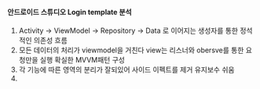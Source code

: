 #### 안드로이드 스튜디오 Login template 분석
1. Activity -> ViewModel -> Repository -> Data 로 이어지는 생성자를 통한 정석적인 의존성 흐름
2. 모든 데이터의 처리가 viewmodel을 거친다 view는 리스너와 obersve를 통한 요청만을 실행 확실한 MVVM패턴 구성
3. 각 기능에 따른 영역의 분리가 잘되있어 사이드 이펙트를 제거 유지보수 쉬움
4. 
